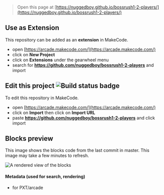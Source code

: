 


> Open this page at [https://nuggedboy.github.io/bossrush1-2-players/](https://nuggedboy.github.io/bossrush1-2-players/)

## Use as Extension

This repository can be added as an **extension** in MakeCode.

* open [https://arcade.makecode.com/](https://arcade.makecode.com/)
* click on **New Project**
* click on **Extensions** under the gearwheel menu
* search for **https://github.com/nuggedboy/bossrush1-2-players** and import

## Edit this project ![Build status badge](https://github.com/nuggedboy/bossrush1-2-players/workflows/MakeCode/badge.svg)

To edit this repository in MakeCode.

* open [https://arcade.makecode.com/](https://arcade.makecode.com/)
* click on **Import** then click on **Import URL**
* paste **https://github.com/nuggedboy/bossrush1-2-players** and click import

## Blocks preview

This image shows the blocks code from the last commit in master.
This image may take a few minutes to refresh.

![A rendered view of the blocks](https://github.com/nuggedboy/bossrush1-2-players/raw/master/.github/makecode/blocks.png)

#### Metadata (used for search, rendering)

* for PXT/arcade
<script src="https://makecode.com/gh-pages-embed.js"></script><script>makeCodeRender("{{ site.makecode.home_url }}", "{{ site.github.owner_name }}/{{ site.github.repository_name }}");</script>
